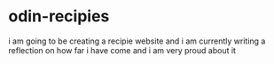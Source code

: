 # odin-recipies
i am going to be creating a recipie website and i am currently writing a reflection on how far i have come and i am very proud about it
